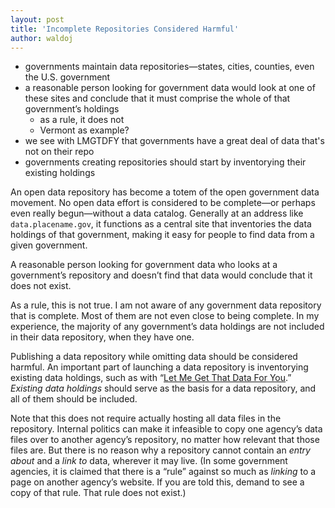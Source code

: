 ```yaml
---
layout: post
title: 'Incomplete Repositories Considered Harmful'
author: waldoj
---
```


* governments maintain data repositories—states, cities, counties, even the U.S. government
* a reasonable person looking for government data would look at one of these sites and conclude that it must comprise the whole of that government’s holdings
	* as a rule, it does not
	* Vermont as example?
* we see with LMGTDFY that governments have a great deal of data that's not on their repo
* governments creating repositories should start by inventorying their existing holdings 

An open data repository has become a totem of the open government data movement. No open data effort is considered to be complete—or perhaps even really begun—without a data catalog. Generally at an address like `data.placename.gov`, it functions as a central site that inventories the data holdings of that government, making it easy for people to find data from a given government.

A reasonable person looking for government data who looks at a government’s repository and doesn’t find that data would conclude that it does not exist.

As a rule, this is not true. I am not aware of any government data repository that is complete. Most of them are not even close to being complete. In my experience, the majority of any government’s data holdings are not included in their data repository, when they have one.

Publishing a data repository while omitting data should be considered harmful. An important part of launching a data repository is inventorying existing data holdings, such as with “[Let Me Get That Data For You](http://lmgtdfy.usopendata.org/).” _Existing data holdings_ should serve as the basis for a data repository, and all of them should be included.

Note that this does not require actually hosting all data files in the repository. Internal politics can make it infeasible to copy one agency’s data files over to another agency’s repository, no matter how relevant that those files are. But there is no reason why a repository cannot contain an _entry about_ and a _link to_ data, wherever it may live. (In some government agencies, it is claimed that there is a “rule” against so much as _linking_ to a page on another agency’s website. If you are told this, demand to see a copy of that rule. That rule does not exist.)

